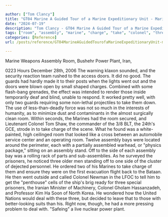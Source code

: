 ```yaml
---

author: ["Tom Clancy"]
title: "GT04 Marine A Guided Tour of a Marine Expeditionary Unit - Marine_split_185.html"
date: "2024-07-19"
description: "Tom Clancy - GT04 Marine A Guided Tour of a Marine Expeditionary Unit"
tags: ["room", "assembly", "marine", "charge", "take", "colonel", "three", "power", "plant", "door", "guard", "went", "two", "bay", "side", "prisoner", "deal", "weapon", "bushehr", "iran", "hour", "december", "warning", "klaxon", "sounded"]
categories: [Reference]
url: /posts/reference/GT04MarineAGuidedTourofaMarineExpeditionaryUnit-marinesplit185html

---
```



Marine
Weapons Assembly Room, Bushehr Power Plant, Iran,
  0223 Hours December 28th, 2006
The warning klaxon sounded, and the security reaction team rushed to the access doors. It did no good. The guards had hardly made it to their posts when the lights went out and the doors were blown open by small shaped charges. Combined with some flash-bang grenades, the effect was intended to render those inside temporarily deaf and blind, unable to respond. It worked pretty well, with only two guards requiring some non-lethal projectiles to take them down. The use of less-than-deadly force was not so much in the interests of humanity, as to minimize dust and contaminants in the almost surgically clean room. Within seconds, the Marines had the room secured, and Lieutenant Colonel Tom Shaw, the commander of the 3/8 BLT, the 24th's GCE, strode in to take charge of the scene.
What he found was a white-painted, high ceilinged room that looked like a cross between an automobile service center and an operating room. Twelve assembly bays were located around the perimeter, each with a partially assembled warhead, or "physics package," sitting on an assembly stand. Off to the side of each assembly bay was a rolling rack of parts and sub-assemblies. As he surveyed the prisoners, he noticed three older men standing off to one side of the cluster of dejected personnel. He ordered two of his Marines to take charge of them and ensure they were on the first evacuation flight back to the Bataan. He then went outside and called Colonel Newman in the LFOC to tell him to get the "penthouse" cells of the ship's brig ready for three special prisoners, the Iranian Minister of Machinery, Colonel Gholam Hassanzadeh, and Professor Kim Ha Soon of North Korea. He wondered how the United Nations would deal with these three, but decided to leave that to those with better-looking suits than his. Right now, though, he had a more pressing problem to deal with. "Safeing" a live nuclear power plant.
